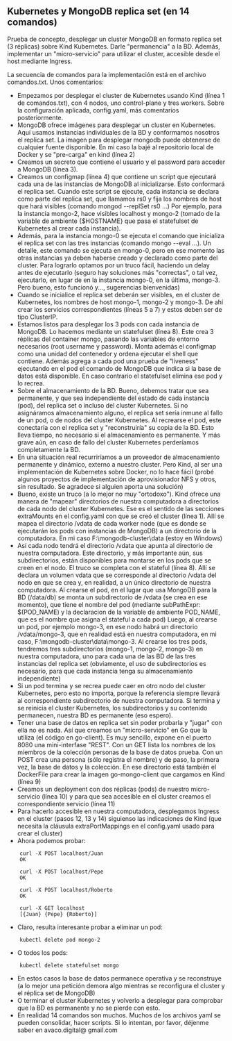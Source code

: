 ## Kubernetes y MongoDB replica set (en 14 comandos)

Prueba de concepto,  desplegar un cluster MongoDB en formato replica set (3 réplicas) sobre Kind Kubernetes. Darle "permanencia" a la BD. Además, implementar un "micro-servicio" para utilizar el cluster, accesible desde el host mediante Ingress.

La secuencia de comandos para la implementación está en el archivo comandos.txt. Unos comentarios:

- Empezamos por desplegar el cluster de Kubernetes usando Kind (línea 1 de comandos.txt), con 4 nodos, uno control-plane y tres workers. Sobre la configuración aplicada, config.yaml, más comentarios posteriormente.
- MongoDB ofrece imágenes para desplegar un cluster en Kubernetes. Aquí usamos instancias individuales de la BD y conformamos nosotros el replica set. La imagen para desplegar mongodb puede obtenerse de cualquier fuente disponible. En mi caso la bajé al repositorio local de Docker y se "pre-carga" en kind (línea 2)
- Creamos un secreto que contiene el usuario y el password para acceder a MongoDB (línea 3).
- Creamos un configmap (línea 4) que contiene un script que ejecutará cada una de las instancias de MongoDB al inicializarse. Esto conformará el replica set. Cuando este script se ejecute, cada instancia se declara como parte del replica set, que llamamos rs0 y fija los nombres de host que hará visibles (comando mongod --replSet rs0 ...) Por ejemplo, para la instancia mongo-2, hace visibles localhost y mongo-2 (tomado de la variable de ambiente {$HOSTNAME} que pasa el statefulset de Kubernetes al crear cada instancia). 
- Además, para la instancia mongo-0 se ejecuta el comando que inicializa el replica set con las tres instancias (comando mongo --eval ...). Un detalle, este comando se ejecuta en mongo-0, pero en ese momento las otras instancias ya deben haberse creado y declarado como parte del cluster. Para lograrlo optamos por un truco fácil, haciendo un delay antes de ejecutarlo (seguro hay soluciones más "correctas", o tal vez, ejecutarlo, en lugar de en la instancia mongo-0, en la última, mongo-3. Pero bueno, esto funcionó y..., sugerencias bienvenidas)
- Cuando se inicialice el replica set deberán ser visibles, en el cluster de Kubernetes, los nombres de host mongo-1, mongo-2 y mongo-3. De ahí crear los servicios correspondientes (líneas 5 a 7) y estos deben ser de tipo ClusterIP.
- Estamos listos para desplegar los 3 pods con cada instancia de MongoDB. Lo hacemos mediante un statefulset (línea 8). Este crea 3 réplicas del container mongo, pasando las variables de entorno necesarios (root username y password). Monta además el configmap como una unidad del contenedor y ordena ejecutar el shell que contiene. Además agrega a cada pod una prueba de "liveness" ejecutando en el pod el comando de MongoDB que indica si la base de datos está disponible. En caso contrario el statefulset elimina ese pod y lo recrea.
- Sobre el almacenamiento de la BD. Bueno, debemos tratar que sea permanente, y que sea independiente del estado de cada instancia (pod), del replica set o incluso del cluster Kubernetes. Si no asignáramos almacenamiento alguno, el replica set sería inmune al fallo de un pod, o de nodos del cluster Kubernetes. Al recrearse el pod, este conectaría con el replica set y "reconstruiría" su copia de la BD. Esto lleva tiempo, no necesario si el almacenamiento es permanente. Y más grave aún, en caso de fallo del cluster Kubernetes perderíamos completamente la BD.
- En una situación real recurriríamos a un proveedor de almacenamiento permanente y dinámico, externo a nuestro cluster. Pero Kind, al ser una implementación de Kubernetes sobre Docker, no lo hace fácil (probé algunos proyectos de implementación de aprovisionador NFS y otros, sin resultado. Se agradece si alguien aporta una solución)
- Bueno, existe un truco (a lo mejor no muy "ortodoxo"). Kind ofrece una manera de "mapear" directorios de nuestra computadora a directorios de cada nodo del cluster Kubernetes. Ese es el sentido de las secciones extraMounts en el config.yaml con que se creó el cluster (línea 1). Allí se mapea el directorio /vdata de cada worker node (que es donde se ejecutarán los pods con instancias de MongoDB) a un directorio de la computadora. En mi caso F:\mongodb-cluster\data (estoy en Windows)
- Así cada nodo tendrá el directorio /vdata que apunta al directorio de nuestra computadora. Este directorio, y más importante aún, sus subdirectorios, están disponibles para montarse en los pods que se creen en el nodo. El truco se completa con el stateful (línea 8). Allí se declara un volumen vdata que se corresponde al directorio /vdata del nodo en que se crea y, en realidad, a un único directorio de nuestra computadora. Al crearse el pod, en el lugar que usa MongoDB para la BD (/data/db) se monta un subdirectorio de /vdata (se crea en ese momento), que tiene el nombre del pod (mediante subPathExpr: $(POD_NAME) y la declaracion de la variable de ambiente POD_NAME, que es el nombre que asigna el stateful a cada pod) Luego, al crearse un pod, por ejemplo mongo-3, en ese nodo habrá un directorio /vdata/mongo-3, que en realidad está en nuestra computadora, en mi caso, F:\mongodb-cluster\data\mongo-3. Al crearse los tres pods, tendremos tres subdirectorios (mongo-1, mongo-2, mongo-3) en nuestra computadora, uno para cada una de las BD de las tres instancias del replica set (obviamente, el uso de subdirectorios es necesario, para que cada instancia tenga su almacenamiento independiente)
- Si un pod termina y se recrea puede caer en otro nodo del cluster Kubernetes, pero esto no importa, porque la referencia siempre llevará al correspondiente subdirectorio de nuestra computadora. Si termina y se reinicia el cluster Kubernetes, los subdirectorios y su contenido permanecen, nuestra BD es permanente (eso espero).
- Tener una base de datos en replica set sin poder probarla y "jugar" con ella no es nada. Así que creamos un "micro-servicio" en Go que la utiliza (el código en go-client). Es muy sencillo, expone en el puerto 8080 una mini-interfase "REST". Con un GET lista los nombres de los miembros de la colección personas de la base de datos prueba. Con un POST crea una persona (sólo registra el nombre) y de paso, la primera vez, la base de datos y la colección. En ese directorio está también el DockerFile para crear la imagen go-mongo-client que cargamos en Kind (línea 9)
- Creamos un deployment con dos réplicas (pods) de nuestro micro-servicio (línea 10) y para que sea accesible en el cluster creamos el correspondiente servicio (línea 11)
- Para hacerlo accesible en nuestra computadora, desplegamos Ingress en el cluster (pasos 12, 13 y 14) siguienso las indicaciones de Kind (que necesita la cláusula extraPortMappings en el config.yaml usado para crear el cluster)
- Ahora podemos probar:
```
    curl -X POST localhost/Juan
    OK

    curl -X POST localhost/Pepe
    OK

    curl -X POST localhost/Roberto
    OK

    curl -X GET localhost
    [{Juan} {Pepe} {Roberto}]
```
- Claro, resulta interesante probar a eliminar un pod:
```
    kubectl delete pod mongo-2
```
- O todos los pods:
```
    kubectl delete statefulset mongo
```
- En estos casos la base de datos permanece operativa y se reconstruye (a lo mejor una petición demora algo mientras se reconfigura el cluster y el réplica set de MongoDB)
- O terminar el cluster Kubernetes y volverlo a desplegar para comprobar que la BD es permanente y no se pierde con esto.
- En realidad 14 comandos son muchos. Muchos de los archivos yaml se pueden consolidar, hacer scripts. Si lo intentan, por favor, déjenme saber en avaco.digital@ gmail.com

  



